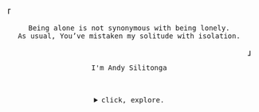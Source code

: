 <p align="left"><b><samp>「</samp></b></p>
  <p align="center">
    <samp>
      Being alone is not synonymous with being lonely. <br>
      As usual, You’ve mistaken my solitude with isolation.
    </samp>
  </p>
<p align="right"><b><samp>」</samp></b></p>
<p align="center"><samp>I'm Andy Silitonga</samp></p>
<br><br>

<details align="center">
<summary><samp>click, explore.</samp></summary>
<h2></h2>
<p align="center">
  <samp>Technologies I've touched.</samp>
  <br><br>
  <samp>
    <samp>
      <img height="30" src="https://user-images.githubusercontent.com/40969170/176788707-7fbb4a06-9885-4b0e-8e9e-540f3d4f880e.png">
    </samp>&nbsp;
    <samp>
      <img height="25" src="https://user-images.githubusercontent.com/40969170/176788766-df23cb10-d369-4465-ad33-8b81dd6dcaf2.png">
    </samp>&nbsp;
    <samp>
      <img height="25" src="https://user-images.githubusercontent.com/40969170/176789828-bf3951f7-2467-4115-a6f8-b90987fc3d82.png">
    </samp>&nbsp;
    <samp>
      <img height="25" src="https://user-images.githubusercontent.com/40969170/176789960-8dbf0402-d92b-430e-9b0a-8ad2eff2743b.png">
    </samp>&nbsp;
    <samp>
      <img height="25" src="https://user-images.githubusercontent.com/40969170/176788783-8eeb41b3-fb6f-40a7-8cf6-64731ae4c893.png">
    </samp>&nbsp;
    <samp>
      <img height="25" src="https://user-images.githubusercontent.com/40969170/176788796-88fa1950-cff3-40e2-ae25-a4a680fa4499.png">
    </samp>&nbsp;
    <samp>
      <img height="25" src="https://user-images.githubusercontent.com/40969170/176788743-37ff788e-56a8-4730-a8dc-3482d5554bc9.png">
    </samp>&nbsp;
    <samp>
      <img height="25" src="https://user-images.githubusercontent.com/40969170/181056767-70aabdd2-a5d8-4e57-857a-7b03ae868c5d.png">
    </samp>&nbsp;
    <samp>
      <img height="25" src="https://user-images.githubusercontent.com/40969170/176791017-da8c3831-e652-4057-95b9-91408376bcb2.png">
    </samp>&nbsp;
    <samp>
      <img height="25" src="https://user-images.githubusercontent.com/40969170/181056189-6550b326-3d05-4d37-bc60-ec671d63b44c.png">
    </samp>&nbsp;
    <samp>
      <img height="25" src="https://user-images.githubusercontent.com/40969170/176790840-6f413abd-1feb-42b4-9a91-3bb48ede0e56.png">
    </samp>
  <br><br>
  </samp>
</p>
<p align="center">
  <samp>freeTime ? learn(programming) && learn(linux) : watch(anime) || read(manga);</samp>
</p><br>
<table align="center">
  <tr>
    <td>
      <img align="center" height="137px" src="https://github-readme-stats.vercel.app/api/top-langs/?username=AndyNotfound&layout=compact&private=true&title_color=FE4EBA&langs_count=11&hide_border=true&theme=nord" />
     </td>
     <td>
      <img align="center" height="137px" src="https://github-readme-stats.vercel.app/api?username=AndyNotfound&count_private=true&show_icons=true&include_all_commits=true&line_height=21&hide_border=true&theme=nord&title_color=FE4EBA" />
     </td>
    </tr>
  </table>
<br><br>
<samp>
  <p align="center">do{contact(<a href="mailto:Andy.Notfound@gmail.com">Email</a>); peek(<a href="">LinkedIn</a>); visit(<a href="">PortfolioWebsite</a>)}</p>
</samp>
</details>
